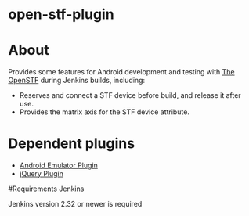 open-stf-plugin
===============
# About
  Provides some features for Android development and testing with [The OpenSTF](http://openstf.io/) during Jenkins builds, including:
  - Reserves and connect a STF device before build, and release it after use.
  - Provides the matrix axis for the STF device attribute.

# Dependent plugins
 - [Android Emulator Plugin](https://wiki.jenkins-ci.org/display/JENKINS/Android+Emulator+Plugin)
 - [jQuery Plugin](https://wiki.jenkins-ci.org/display/JENKINS/jQuery+Plugin)

#Requirements
Jenkins

Jenkins version 2.32 or newer is required

